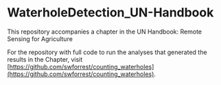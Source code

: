 # WaterholeDetection_UN-Handbook
This repository accompanies a chapter in the UN Handbook: Remote Sensing for Agriculture

For the repository with full code to run the analyses that generated the results in the Chapter, visit [https://github.com/swforrest/counting_waterholes](https://github.com/swforrest/counting_waterholes).
